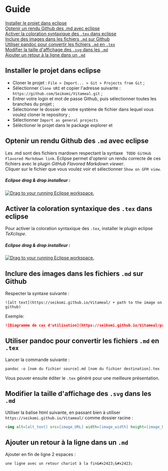 # Guide

[Installer le projet dans eclipse](#installer-le-projet-dans-eclipse)  
[Optenir un rendu Github des .md avec eclipse](#optenir-un-rendu-github-des-md-avec-eclipse)  
[Activer la coloration syntaxique des `.tex` dans eclipse](#activer-la-coloration-syntaxique-des-tex-dans-eclipse)  
[Inclure des images dans les fichiers `.md` sur Github](#inclure-des-images-dans-les-fichiers-md-sur-github)  
[Utiliser pandoc pour convertir les fichiers `.md` en `.tex`](#utiliser-pandoc-pour-convertir-les-fichiers-md-en-tex)  
[Modifier la taille d'affichage des `.svg` dans les `.md`](#modifier-la-taille-d-affichage-des-svg-dans-les-md)  
[Ajouter un retour à la ligne dans un `.md`](#ajouter-un-retour-la-ligne-dans-un-md)

## Installer le projet dans eclipse

* Cloner le projet : `File > Import... > Git > Projects from Git` ;
* Sélectionner `Clone URI` et copier l'adresse suivante : `https://github.com/Seikomi/Vitameal.git` ;
* Entrer votre login et mot de passe Github, puis sélectionner toutes les branches du projet ;
* Sélectionner le dossier de votre système de fichier dans lequel vous voulez cloner le repository ;
* Sélectionner `Import as general projects`
* Séléctioner le projet dans le package explorer et 

## Optenir un rendu Github des `.md` avec eclipse

Les .md sont des fichiers mardown respectant la syntaxe ` TODO GitHub Flavored Markdown link`. Eclipse permet d'optenir un rendu 
correcte de ces fichiers avec le plugin *GitHub Flavored Markdown viewer*.  
Cliquer sur le fichier que vous voulez voir et sélectionner `Show on GFM view`.

##### Eclipse drag & drop installeur :

<a href="http://marketplace.eclipse.org/marketplace-client-intro?mpc_install=900708" class="drag" title="Drag to your running Eclipse workspace.">
  <img class="img-responsive" src="http://marketplace.eclipse.org/sites/all/themes/solstice/public/images/marketplace/btn-install.png" alt="Drag to your running Eclipse workspace." />
</a>


## Activer la coloration syntaxique des `.tex` dans eclipse

Pour activer la coloration syntaxique des `.tex`, installer le plugin eclipse *TeXclispe*.

##### Eclipse drag & drop installeur :

<a href="http://marketplace.eclipse.org/marketplace-client-intro?mpc_install=139" class="drag" title="Drag to your running Eclipse workspace.">
  <img class="img-responsive" src="http://marketplace.eclipse.org/sites/all/themes/solstice/public/images/marketplace/btn-install.png" alt="Drag to your running Eclipse workspace." />
</a>


## Inclure des images dans les fichiers `.md` sur Github

Respecter la syntaxe suivante : 

```
![alt text](https://seikomi.github.io/Vitameal/ + path to the image on github)
```
Exemple:

```markdown
![Diagramme de cas d'utilisation](https://seikomi.github.io/Vitameal/problem_model.svg)
```

## Utiliser pandoc pour convertir les fichiers `.md` en `.tex`

Lancer la commande suivante :

```
pandoc -o [nom du fichier source].md [nom du fichier destination].tex
```

Vous pouver ensuite éditer le `.tex` généré pour une meilleure présentation.

## Modifier la taille d'affichage des `.svg` dans les `.md`

Utiliser la balise html suivante, en passant bien à utiliser `https://seikomi.github.io/Vitameal/` comme
dossier racine  :

```html
<img alt=[alt_text] src=[image_URL] width=[image_width] height=[image_height] />
```

## Ajouter un retour à la ligne dans un `.md`

Ajouter en fin de ligne 2 espaces :
```
une ligne avec un retour chariot à la fin&#x2423;&#x2423;
```

